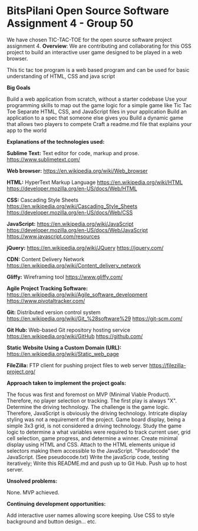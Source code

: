 # BitsPilani Open Source Software Assignment 4 - Group 50
We have chosen TIC-TAC-TOE for the open source software project assignment 4.
**Overview**: We are contributing and collaborating for this OSS project to build an interactive user game designed to be played in a web browser.

This tic tac toe program is a web based program and can be used for basic understanding of HTML, CSS and java script


**Big Goals**

Build a web application from scratch, without a starter codebase
Use your programming skills to map out the game logic for a simple game like Tic Tac Toe
Separate HTML, CSS, and JavaScript files in your application
Build an application to a spec that someone else gives you
Build a dynamic game that allows two players to compete
Craft a readme.md file that explains your app to the world

**Explanations of the technologies used:**

**Sublime Text:** Text editor for code, markup and prose. https://www.sublimetext.com/

**Web browser:** https://en.wikipedia.org/wiki/Web_browser

**HTML:** HyperText Markup Language https://en.wikipedia.org/wiki/HTML https://developer.mozilla.org/en-US/docs/Web/HTML

**CSS:** Cascading Style Sheets https://en.wikipedia.org/wiki/Cascading_Style_Sheets https://developer.mozilla.org/en-US/docs/Web/CSS

**JavaScript:** https://en.wikipedia.org/wiki/JavaScript https://developer.mozilla.org/en-US/docs/Web/JavaScript https://www.javascript.com/resources

**jQuery:** https://en.wikipedia.org/wiki/JQuery https://jquery.com/

**CDN:** Content Delivery Network https://en.wikipedia.org/wiki/Content_delivery_network

**Gliffy:** Wireframing tool https://www.gliffy.com/

**Agile Project Tracking Software:** https://en.wikipedia.org/wiki/Agile_software_development https://www.pivotaltracker.com/

**Git:** Distributed version control system https://en.wikipedia.org/wiki/Git_%28software%29 https://git-scm.com/

**Git Hub:** Web-based Git repository hosting service https://en.wikipedia.org/wiki/GitHub https://github.com/

**Static Website Using a Custom Domain (URL):** https://en.wikipedia.org/wiki/Static_web_page

**FileZilla:** FTP client for pushing project files to web server https://filezilla-project.org/

**Approach taken to implement the project goals:**

The focus was first and foremost on MVP (Minimal Viable Product). Therefore, no player selection or tracking. The first play is always "X".
Determine the driving technology. The challenge is the game logic. Therefore, JavaScript is obviously the driving technology. Intricate display styling was not a requirement of the project. Game board display, being a simple 3x3 grid, is not considered a driving technology.
Study the game logic to determine a what variables were required to track current user, grid cell selection, game progress, and determine a winner.
Create minimal display using HTML and CSS. Attach to the HTML elements unique id selectors making them accessible to the JavaScript.
"Pseudocode" the JavaScript. (See pseudocode.txt)
Write the javaScrip code, testing iteratively;
Write this README.md and push up to Git Hub.
Push up to host server.

**Unsolved problems:**

None. MVP achieved.

**Continuing development opportunities:**

Add interactive user names allowing score keeping.
Use CSS to style background and button design... etc.

